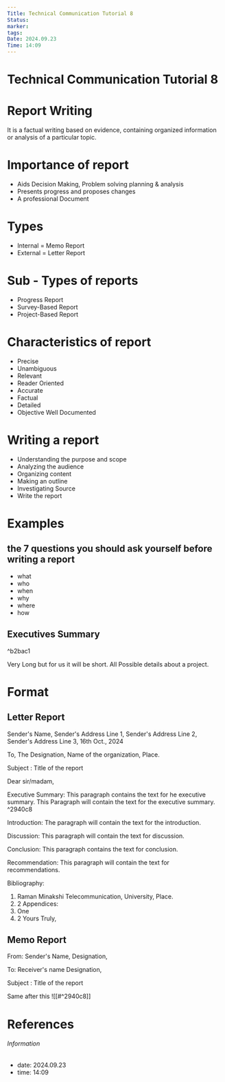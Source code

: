 ```yaml
---
Title: Technical Communication Tutorial 8
Status: 
marker: 
tags: 
Date: 2024.09.23
Time: 14:09
---
```

# Technical Communication Tutorial 8

# Report Writing
It is a factual writing based on evidence, containing organized information or analysis of a particular topic.

# Importance of report
- Aids Decision Making, Problem solving planning & analysis
- Presents progress and proposes changes
- A professional Document

# Types
- Internal = Memo Report
- External = Letter Report

# Sub - Types of reports
- Progress Report
- Survey-Based Report
- Project-Based Report

# Characteristics of report
- Precise
- Unambiguous
- Relevant
- Reader Oriented
- Accurate
- Factual
- Detailed
- Objective Well Documented

# Writing a report
- Understanding the purpose and scope
- Analyzing the audience
- Organizing content
- Making an outline
- Investigating Source
- Write the report
# Examples


## the 7 questions you should ask yourself before writing a report
- what
- who
- when
- why
- where
- how
## Executives Summary

^b2bac1

Very Long but for us it will be short.
All Possible details about a project.

# Format
## Letter Report
Sender's Name,
Sender's Address Line 1,
Sender's Address Line 2,
Sender's Address Line 3,
16th Oct., 2024

To,
The Designation,
Name of the organization,
Place.

Subject : Title of the report

Dear sir/madam,

Executive Summary: This paragraph contains the text for he executive summary. This Paragraph will contain the text for the executive summary.  ^2940c8

Introduction: The paragraph will contain the text for the introduction.

Discussion: This paragraph will contain the text for discussion.

Conclusion: This paragraph contains the text for conclusion.

Recommendation: This paragraph will contain the text for recommendations.

Bibliography:
1. Raman Minakshi Telecommunication, University, Place.
2. 2
Appendices:
1. One
2. 2
Yours Truly,

## Memo Report
From: Sender's Name, Designation,

To: Receiver's name Designation,

Subject : Title of the report

Same after this
![[#^2940c8]]

# References


###### Information
- date: 2024.09.23
- time: 14:09
